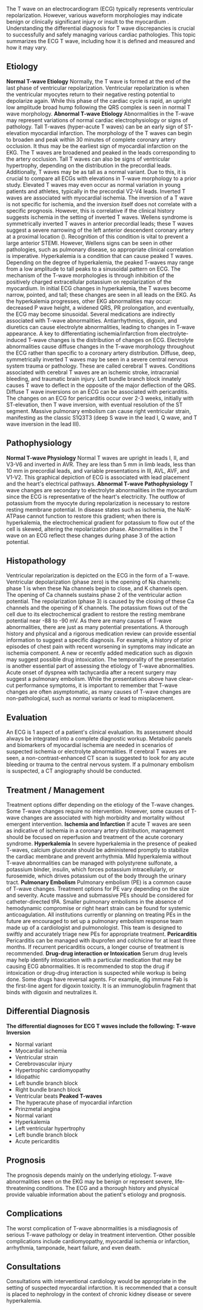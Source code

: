 The T wave on an electrocardiogram (ECG) typically represents ventricular repolarization. However, various waveform morphologies may indicate benign or clinically significant injury or insult to the myocardium . Understanding the differential diagnosis for T wave discrepancies is crucial to successfully and safely managing various cardiac pathologies. This topic summarizes the ECG T wave, including how it is defined and measured and how it may vary.
## Etiology
**Normal T-wave Etiology**
Normally, the T wave is formed at the end of the last phase of ventricular repolarization. Ventricular repolarization is when the ventricular myocytes return to their negative resting potential to depolarize again. While this phase of the cardiac cycle is rapid, an upright low amplitude broad hump following the QRS complex is seen in normal T wave morphology.
**Abnormal T-wave Etiology**
Abnormalities in the T-wave may represent variations of normal cardiac electrophysiology or signs of pathology. Tall T-waves (hyper-acute T waves) can be an early sign of ST-elevation myocardial infarction. The morphology of the T waves can begin to broaden and peak within 30 minutes of complete coronary artery occlusion. It thus may be the earliest sign of myocardial infarction on the EKG. The T waves are broadened and peaked in the leads corresponding to the artery occlusion. Tall T waves can also be signs of ventricular hypertrophy, depending on the distribution in the precordial leads. Additionally, T waves may be as tall as a normal variant. Due to this, it is crucial to compare all ECGs with elevations in T-wave morphology to a prior study. Elevated T waves may even occur as normal variation in young patients and athletes, typically in the precordial V2-V4 leads.
Inverted T waves are associated with myocardial ischemia. The inversion of a T wave is not specific for ischemia, and the inversion itself does not correlate with a specific prognosis. However, this is correlative if the clinical history suggests ischemia in the setting of inverted T waves. Wellens syndrome is symmetrically inverted T waves in anterior precordial leads; these T waves suggest a severe narrowing of the left anterior descendent coronary artery at a proximal location (). Recognition of this condition is vital to prevent a large anterior STEMI. However, Wellens signs can be seen in other pathologies, such as pulmonary disease, so appropriate clinical correlation is imperative.
Hyperkalemia is a condition that can cause peaked T waves. Depending on the degree of hyperkalemia, the peaked T-waves may range from a low amplitude to tall peaks to a sinusoidal pattern on ECG. The mechanism of the T-wave morphologies is through inhibition of the positively charged extracellular potassium on repolarization of the myocardium. In initial ECG changes in hyperkalemia, the T waves become narrow, pointed, and tall; these changes are seen in all leads on the EKG. As the hyperkalemia progresses, other EKG abnormalities may occur: decreased P wave height, a widened QRS, PR prolongation, and eventually, the ECG may become sinusoidal.
Several medications are indirectly associated with T-wave abnormalities. Antiarrhythmics, digoxin, and diuretics can cause electrolyte abnormalities, leading to changes in T-wave appearance. A key to differentiating ischemia/infarction from electrolyte-induced T-wave changes is the distribution of changes on ECG. Electrolyte abnormalities cause diffuse changes in the T-wave morphology throughout the ECG rather than specific to a coronary artery distribution.
Diffuse, deep, symmetrically inverted T waves may be seen in a severe central nervous system trauma or pathology. These are called cerebral T waves. Conditions associated with cerebral T waves are an ischemic stroke, intracranial bleeding, and traumatic brain injury. Left bundle branch block innately causes T wave to deflect in the opposite of the major deflection of the QRS. Diffuse T wave inversions on an ECG can be associated with pericarditis. The changes on an ECG for pericarditis occur over 2-3 weeks, initially with ST-elevation, then T wave inversion, with eventual resolution of the ST segment. Massive pulmonary embolism can cause right ventricular strain, manifesting as the classic S1Q3T3 (deep S wave in the lead I, Q wave, and T wave inversion in the lead III).
## Pathophysiology
**Normal T-wave Physiology**
Normal T waves are upright in leads I, II, and V3-V6 and inverted in AVR. They are less than 5 mm in limb leads, less than 10 mm in precordial leads, and variable presentations in III, AVL, AVF, and V1-V2. This graphical depiction of ECG is associated with lead placement and the heart's electrical pathways.
**Abnormal T-wave Pathophysiology**
T wave changes are secondary to electrolyte abnormalities in the myocardium since the ECG is representative of the heart's electricity. The outflow of potassium from the myocyte during repolarization is necessary to restore resting membrane potential. In disease states such as ischemia, the Na/K-ATPase cannot function to restore this gradient; when there is hyperkalemia, the electrochemical gradient for potassium to flow out of the cell is skewed, altering the repolarization phase. Abnormalities in the T wave on an ECG reflect these changes during phase 3 of the action potential.
## Histopathology
Ventricular repolarization is depicted on the ECG in the form of a T-wave. Ventricular depolarization (phase zero) is the opening of Na channels; phase 1 is when these Na channels begin to close, and K channels open. The opening of Ca channels sustains phase 2 of the ventricular action potential. The repolarization (phase 3) is caused by the closing of these Ca channels and the opening of K channels. The potassium flows out of the cell due to its electrochemical gradient to restore the resting membrane potential near -88 to -90 mV.
As there are many causes of T-wave abnormalities, there are just as many potential presentations. A thorough history and physical and a rigorous medication review can provide essential information to suggest a specific diagnosis. For example, a history of prior episodes of chest pain with recent worsening in symptoms may indicate an ischemia component. A new or recently added medication such as digoxin may suggest possible drug intoxication. The temporality of the presentation is another essential part of assessing the etiology of T-wave abnormalities. Acute onset of dyspnea with tachycardia after a recent surgery may suggest a pulmonary embolism. While the presentations above have clear-cut performance symptoms, it is important to remember that T-wave changes are often asymptomatic, as many causes of T-wave changes are non-pathological, such as normal variants or lead to misplacement.
## Evaluation
An ECG is 1 aspect of a patient's clinical evaluation. Its assessment should always be integrated into a complete diagnostic workup. Metabolic panels and biomarkers of myocardial ischemia are needed in scenarios of suspected ischemia or electrolyte abnormalities. If cerebral T waves are seen, a non-contrast-enhanced CT scan is suggested to look for any acute bleeding or trauma to the central nervous system. If a pulmonary embolism is suspected, a CT angiography should be conducted.
## Treatment / Management
Treatment options differ depending on the etiology of the T-wave changes. Some T-wave changes require no intervention. However, some causes of T-wave changes are associated with high morbidity and mortality without emergent intervention.
**Ischemia and Infarction**
If acute T waves are seen as indicative of ischemia in a coronary artery distribution, management should be focused on reperfusion and treatment of the acute coronary syndrome.
**Hyperkalemia**
In severe hyperkalemia in the presence of peaked T-waves, calcium gluconate should be administered promptly to stabilize the cardiac membrane and prevent arrhythmia. Mild hyperkalemia without T-wave abnormalities can be managed with polystyrene sulfonate, a potassium binder, insulin, which forces potassium intracellularly, or furosemide, which drives potassium out of the body through the urinary tract.
**Pulmonary Embolism**
Pulmonary embolism (PE) is a common cause of T-wave changes. Treatment options for PE vary depending on the size and severity. Acute massive and submassive PEs should be considered for catheter-directed tPA. Smaller pulmonary embolisms in the absence of hemodynamic compromise or right heart strain can be found for systemic anticoagulation. All institutions currently or planning on treating PEs in the future are encouraged to set up a pulmonary embolism response team made up of a cardiologist and pulmonologist. This team is designed to swiftly and accurately triage new PEs for appropriate treatment.
**Pericarditis**
Pericarditis can be managed with ibuprofen and colchicine for at least three months. If recurrent pericarditis occurs, a longer course of treatment is recommended.
**Drug-drug interaction or Intoxication**
Serum drug levels may help identify intoxication with a particular medication that may be causing ECG abnormalities. It is recommended to stop the drug if intoxication or drug-drug interaction is suspected while workup is being done. Some drugs have reversal agents. For example, dig immune Fab is the first-line agent for digoxin toxicity. It is an immunoglobulin fragment that binds with digoxin and neutralizes it.
## Differential Diagnosis
**The differential diagnoses for ECG T waves include the following:**
**T-wave Inversion**
- Normal variant
- Myocardial ischemia
- Ventricular strain
- Cerebrovascular injury
- Hypertrophic cardiomyopathy
- Idiopathic
- Left bundle branch block
- Right bundle branch block
- Ventricular beats
**Peaked T-waves**
- The hyperacute phase of myocardial infarction
- Prinzmetal angina
- Normal variant
- Hyperkalemia
- Left ventricular hypertrophy
- Left bundle branch block
- Acute pericarditis
## Prognosis
The prognosis depends mainly on the underlying etiology. T-wave abnormalities seen on the EKG may be benign or represent severe, life-threatening conditions. The ECG and a thorough history and physical provide valuable information about the patient's etiology and prognosis.
## Complications
The worst complication of T-wave abnormalities is a misdiagnosis of serious T-wave pathology or delay in treatment intervention. Other possible complications include cardiomyopathy, myocardial ischemia or infarction, arrhythmia, tamponade, heart failure, and even death.
## Consultations
Consultations with interventional cardiology would be appropriate in the setting of suspected myocardial infarction. It is recommended that a consult is placed to nephrology in the context of chronic kidney disease or severe hyperkalemia.